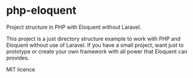 # php-eloquent
Project structure in PHP with Eloquent without Laravel.

This project is a just directory structure example to work with PHP and Eloquent without use of Laravel.
If you have a small project, want just to prototype or create your own framework with all power that Eloquent can provides.

MIT licence
